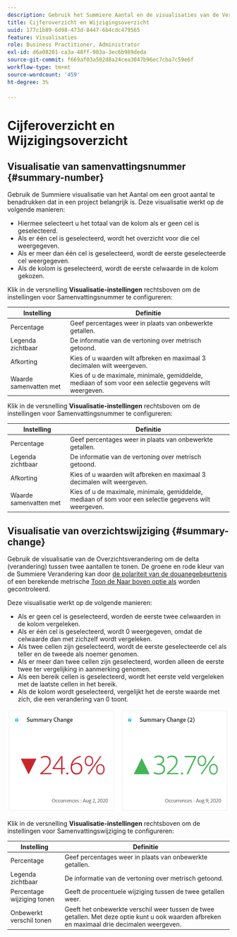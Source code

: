 ```yaml
---
description: Gebruik het Summiere Aantal en de visualisaties van de Verandering om belangrijke gegevenspunten in een project te tonen.
title: Cijferoverzicht en Wijzigingsoverzicht
uuid: 177c1b89-6d98-473d-8447-6b4cdc479565
feature: Visualisaties
role: Business Practitioner, Administrator
exl-id: d6a08201-ca3a-48ff-983a-3ec6b989deda
source-git-commit: f669af03a502d8a24cea3047b96ec7cba7c59e6f
workflow-type: tm+mt
source-wordcount: '459'
ht-degree: 3%

---
```


# Cijferoverzicht en Wijzigingsoverzicht

## Visualisatie van samenvattingsnummer {#summary-number}

Gebruik de Summiere visualisatie van het Aantal om een groot aantal te benadrukken dat in een project belangrijk is. Deze visualisatie werkt op de volgende manieren:

* Hiermee selecteert u het totaal van de kolom als er geen cel is geselecteerd.
* Als er één cel is geselecteerd, wordt het overzicht voor die cel weergegeven.
* Als er meer dan één cel is geselecteerd, wordt de eerste geselecteerde cel weergegeven.
* Als de kolom is geselecteerd, wordt de eerste celwaarde in de kolom gekozen.

Klik in de versnelling **Visualisatie-instellingen** rechtsboven om de instellingen voor Samenvattingsnummer te configureren:

| Instelling | Definitie |
|--- |--- |
| Percentage | Geef percentages weer in plaats van onbewerkte getallen. |
| Legenda zichtbaar | De informatie van de vertoning over metrisch getoond. |
| Afkorting | Kies of u waarden wilt afbreken en maximaal 3 decimalen wilt weergeven. |
| Waarde samenvatten met | Kies of u de maximale, minimale, gemiddelde, mediaan of som voor een selectie gegevens wilt weergeven. |


Klik in de versnelling **Visualisatie-instellingen** rechtsboven om de instellingen voor Samenvattingsnummer te configureren:

| Instelling | Definitie |
|--- |--- |
| Percentage | Geef percentages weer in plaats van onbewerkte getallen. |
| Legenda zichtbaar | De informatie van de vertoning over metrisch getoond. |
| Afkorting | Kies of u waarden wilt afbreken en maximaal 3 decimalen wilt weergeven. |
| Waarde samenvatten met | Kies of u de maximale, minimale, gemiddelde, mediaan of som voor een selectie gegevens wilt weergeven. |


## Visualisatie van overzichtswijziging {#summary-change}

Gebruik de visualisatie van de Overzichtsverandering om de delta (verandering) tussen twee aantallen te tonen. De groene en rode kleur van de Summiere Verandering kan door [de polariteit van de douanegebeurtenis ](https://experienceleague.adobe.com/docs/analytics/admin/admin-tools/success-events/success-event.html) of een berekende metrische [Toon de Naar boven optie als](https://experienceleague.adobe.com/docs/analytics/components/calculated-metrics/calcmetric-workflow/cm-build-metrics.html) worden gecontroleerd.

Deze visualisatie werkt op de volgende manieren:

* Als er geen cel is geselecteerd, worden de eerste twee celwaarden in de kolom vergeleken.
* Als er één cel is geselecteerd, wordt 0 weergegeven, omdat de celwaarde dan met zichzelf wordt vergeleken.
* Als twee cellen zijn geselecteerd, wordt de eerste geselecteerde cel als teller en de tweede als noemer genomen.
* Als er meer dan twee cellen zijn geselecteerd, worden alleen de eerste twee ter vergelijking in aanmerking genomen.
* Als een bereik cellen is geselecteerd, wordt het eerste veld vergeleken met de laatste cellen in het bereik.
* Als de kolom wordt geselecteerd, vergelijkt het de eerste waarde met zich, die een verandering van 0 toont.


![](assets/summary-change.png)


Klik in de versnelling **Visualisatie-instellingen** rechtsboven om de instellingen voor Samenvattingswijziging te configureren:

| Instelling | Definitie |
|--- |--- |
| Percentage | Geef percentages weer in plaats van onbewerkte getallen. |
| Legenda zichtbaar | De informatie van de vertoning over metrisch getoond. |
| Percentage wijziging tonen | Geeft de procentuele wijziging tussen de twee getallen weer. |
| Onbewerkt verschil tonen | Geeft het onbewerkte verschil weer tussen de twee getallen. Met deze optie kunt u ook waarden afbreken en maximaal drie decimalen weergeven. |
